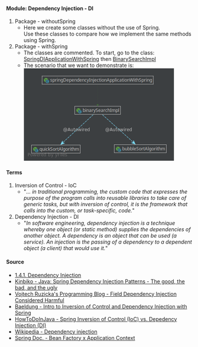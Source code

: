 #### Module: Dependency Injection - DI
1. Package - withoutSpring
    * Here we create some classes without the use of Spring.  
    Use these classes to compare how we implement the same methods
      using Spring.
2. Package - withSpring
    * The classes are commented. 
    To start, go to the class: [SpringDIApplicationWithSpring](withSpring/SpringDIApplicationWithSpring.java) 
    then [BinarySearchImpl](withSpring/BinarySearchImpl.java) 
    * The scenario that we want to demonstrate is:   
    ![Diagram](../../../../../resources/images/spring_di_graph.png)
    
#### Terms
1. Inversion of Control - IoC
    * "_... in traditional programming, the custom code that expresses the purpose of the program 
    calls into reusable libraries to take care of generic tasks, but with inversion of control, 
    it is the framework that calls into the custom, or task-specific, code._"  
1. Dependency Injection - DI
    * "_In software engineering, dependency injection is a technique whereby one object 
    (or static method) supplies the dependencies of another object. 
    A dependency is an object that can be used (a service). An injection is the passing of 
    a dependency to a dependent object (a client) that would use it._"
    
#### Source
* [1.4.1. Dependency Injection](https://docs.spring.io/spring/docs/current/spring-framework-reference/core.html#beans-factory-collaborators)
* [Kinbiko - Java: Spring Dependency Injection Patterns - The good, the bad, and the ugly](https://kinbiko.com/java/dependency-injection-patterns/)
* [Vojtech Ruzicka's Programming Blog - Field Dependency Injection Considered Harmful](https://www.vojtechruzicka.com/field-dependency-injection-considered-harmful/)
* [Baeldung - Intro to Inversion of Control and Dependency Injection with Spring](http://www.baeldung.com/inversion-control-and-dependency-injection-in-spring)
* [HowToDoInJava - Spring Inversion of Control (IoC) vs. Depedency Injection (DI)](https://howtodoinjava.com/spring/spring-core/inversion-of-control-ioc-and-dependency-injection-di-patterns-in-spring-framework-and-related-interview-questions/)
* [Wikipedia - Dependency injection](https://en.wikipedia.org/wiki/Dependency_injection)
* [Spring Doc. - Bean Factory x Application Context](https://docs.spring.io/spring/docs/current/spring-framework-reference/core.html#context-introduction-ctx-vs-beanfactory)
